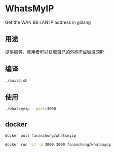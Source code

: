 # WhatsMyIP
Get the WAN && LAN IP address in golang

## 用途

提供服务，使用者可以获取自己的外网IP或局域网IP

## 编译

```bash
./build.sh
```

## 使用

```bash
./whatsmyip --port=3000
```

## docker

```bash
docker pull fananchong/whatsmyip
```

```bash
docker run -it -p 3000:3000 fananchong/whatsmyip
```
